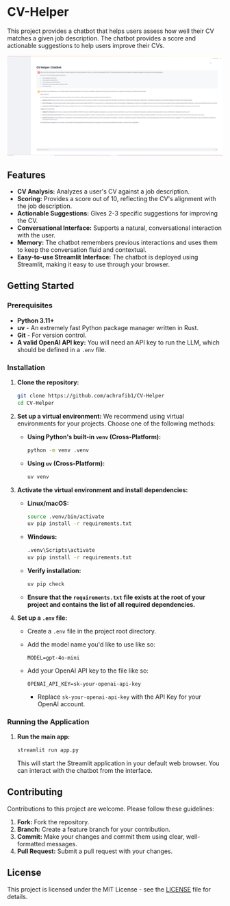 # CV-Helper

This project provides a chatbot that helps users assess how well their CV matches a given job description. The chatbot provides a score and actionable suggestions to help users improve their CVs.

!['image_app'](static/images/cvhelper_exmaple.png)

## Features

- **CV Analysis:** Analyzes a user's CV against a job description.
- **Scoring:** Provides a score out of 10, reflecting the CV's alignment with the job description.
- **Actionable Suggestions:** Gives 2-3 specific suggestions for improving the CV.
- **Conversational Interface:** Supports a natural, conversational interaction with the user.
- **Memory:** The chatbot remembers previous interactions and uses them to keep the conversation fluid and contextual.
- **Easy-to-use Streamlit Interface:** The chatbot is deployed using Streamlit, making it easy to use through your browser.

## Getting Started

### Prerequisites

- **Python 3.11+**
- **uv** - An extremely fast Python package manager written in Rust.
- **Git** - For version control.
- **A valid OpenAI API key:** You will need an API key to run the LLM, which should be defined in a `.env` file.

### Installation

1.  **Clone the repository:**

    ```bash
    git clone https://github.com/achrafib1/CV-Helper
    cd CV-Helper
    ```

2.  **Set up a virtual environment:** We recommend using virtual environments for your projects. Choose one of the following methods:

    - **Using Python's built-in `venv` (Cross-Platform):**

      ```bash
      python -m venv .venv
      ```

    - **Using `uv` (Cross-Platform):**
      ```bash
      uv venv
      ```

3.  **Activate the virtual environment and install dependencies:**

    - **Linux/macOS:**

      ```bash
      source .venv/bin/activate
      uv pip install -r requirements.txt
      ```

    - **Windows:**

      ```bash
      .venv\Scripts\activate
      uv pip install -r requirements.txt
      ```

    - **Verify installation:**
      ```bash
      uv pip check
      ```
    - **Ensure that the `requirements.txt` file exists at the root of your project and contains the list of all required dependencies.**

4.  **Set up a `.env` file:**

    - Create a `.env` file in the project root directory.
    - Add the model name you'd like to use like so:

      ```
      MODEL=gpt-4o-mini
      ```

    - Add your OpenAI API key to the file like so:
      ```
      OPENAI_API_KEY=sk-your-openai-api-key
      ```
      - Replace `sk-your-openai-api-key` with the API Key for your OpenAI account.

### Running the Application

1.  **Run the main app:**
    ```bash
    streamlit run app.py
    ```
    This will start the Streamlit application in your default web browser. You can interact with the chatbot from the interface.

## Contributing

Contributions to this project are welcome. Please follow these guidelines:

1.  **Fork:** Fork the repository.
2.  **Branch:** Create a feature branch for your contribution.
3.  **Commit:** Make your changes and commit them using clear, well-formatted messages.
4.  **Pull Request:** Submit a pull request with your changes.

## License

This project is licensed under the MIT License - see the [LICENSE](LICENSE) file for details.
